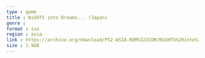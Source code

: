```yaml
---
type : game
title : NiGHTS into Dreams... (Japan)
genre : 
format : iso
region : asia
link : https://archive.org/download/PS2-ASIA-ROMS321COM/NiGHTS%20into%20Dreams...%20%28Japan%29.7z
size : 1.9GB
---
```

